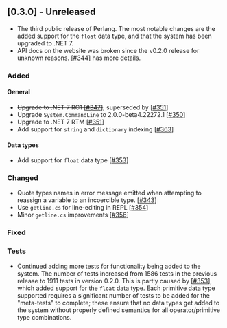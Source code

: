 ## [0.3.0] - Unreleased
- The third public release of Perlang. The most notable changes are the added support for the `float` data type, and that the system has been upgraded to .NET 7.
- API docs on the website was broken since the v0.2.0 release for unknown reasons. [[#344][344]] has more details.

### Added
#### General
- ~~Upgrade to .NET 7 RC1 [[#347][347]]~~, superseded by [[#351][351]]
- Upgrade `System.CommandLine` to 2.0.0-beta4.22272.1 [[#350][350]]
- Upgrade to .NET 7 RTM [[#351][351]]
- Add support for `string` and `dictionary` indexing [[#363][363]]

#### Data types
- Add support for `float` data type [[#353][353]]

### Changed
* Quote types names in error message emitted when attempting to reassign a variable to an incoercible type. [[#343][343]]
* Use `getline.cs` for line-editing in REPL [[#354][354]]
* Minor `getline.cs` improvements [[#356][356]]

### Fixed

### Tests
- Continued adding more tests for functionality being added to the system. The number of tests increased from 1586 tests in the previous release to 1911 tests in version 0.2.0. This is partly caused by [[#353][353]], which added support for the `float` data type. Each primitive data type supported requires a significant number of tests to be added for the "meta-tests" to complete; these ensure that no data types get added to the system without properly defined semantics for all operator/primitive type combinations.

[343]: https://github.com/perlang-org/perlang/pull/343
[344]: https://github.com/perlang-org/perlang/pull/344
[347]: https://github.com/perlang-org/perlang/pull/347
[350]: https://github.com/perlang-org/perlang/pull/350
[351]: https://github.com/perlang-org/perlang/pull/351
[353]: https://github.com/perlang-org/perlang/pull/353
[354]: https://github.com/perlang-org/perlang/pull/354
[356]: https://github.com/perlang-org/perlang/pull/356
[363]: https://github.com/perlang-org/perlang/pull/363
